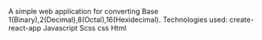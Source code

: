 A simple web application for converting Base 1(Binary),2(Decimal),8(Octal),16(Hexidecimal). 
Technologies used:
create-react-app
Javascript
Scss
css
Html
